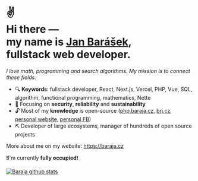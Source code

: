 <h1>
 ✌<br>
  Hi there ― <br>
  my name is <a href="https://en.php.brj.cz/janbarasek">Jan Barášek</a>,<br>
  fullstack web developer.
</h1>

*I love math, programming and search algorithms. My mission is to connect these fields.*

- 🔍 **Keywords**: fullstack developer, React, Next.js, Vercel, PHP, Vue, SQL, algorithm, functional programming, mathematics, Nette
- 🎯 Focusing on **security**, **reliability** and **sustainability**
- 🔓 Most of my **knowledge** is open-source ([php.baraja.cz](https://php.baraja.cz), [brj.cz](https://brj.cz), [personal website](https://baraja.cz), [personal FB](https://www.facebook.com/janbarasek))
- ⛏️ Developer of large ecosystems, manager of hundreds of open source projects

More about me on my website: https://baraja.cz

❗I'm currently **fully occupied**❗

[![Baraja github stats](https://github-readme-stats.vercel.app/api?username=janbarasek&count_private=true&show_icons=true&theme=dark)](https://github.com/janbarasek)
